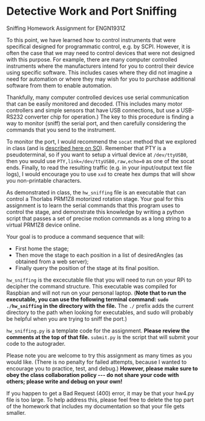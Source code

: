 # Detective Work and Port Sniffing
Sniffing Homework Assignment for ENGN1931Z

To this point, we have learned how to control instruments that were specifical designed for programmatic control, e.g. by SCPI. However, it is often the case that we may need to control devices that were not designed with this purpose. For example, there are many computer controlled instruments where the manufacturers intend for you to control their device using specific software. This includes cases where they did not imagine a need for automation or where they may wish for you to purchase additional software from them to enable automation.

Thankfully, many computer controlled devices use serial communication that can be easily monitored and decoded. (This includes many motor controllers and simple sensors that have USB connections, but use a USB-RS232 converter chip for operation.) The key to this procedure is finding a way to monitor (sniff) the serial port, and then carefully considering the commands that you send to the instrument. 

To monitor the port, I would recommend the `socat` method that we explored in class (and is [described here on SO](http://unix.stackexchange.com/a/225904/192231)). Remember that PTY is a pseudoterminal, so if you want to setup a virtual device at `/dev/ttyUSB0`, then you would use `PTY,link=/dev/ttyUSB0,raw,echo=0` as one of the socat ends. Finally, to read the resulting traffic (e.g. in your input/output text file logs), I would encourage you to use `xxd` to create hex dumps that will show you non-printable characters.

As demonstrated in class, the `hw_sniffing` file is an executable that can control a Thorlabs PRM1Z8 motorized rotation stage. Your goal for this assignment is to learn the serial commands that this program uses to control the stage, and demonstrate this knowledge by writing a python script that passes a set of precise motion commands as a long string to a virtual PRM1Z8 device online.  

Your goal is to produce a command sequence that will:
 - First home the stage;
 - Then move the stage to each position in a list of desiredAngles (as obtained from a web server);
 - Finally query the position of the stage at its final position.

`hw_sniffing` is the excecutable file that you will need to run on your RPi to decipher the command structure.  This executable was compiled for Raspbian and will not run on your personal laptop. (**Note that to run the executable, you can use the following terminal command: `sudo ./hw_sniffing` in the directory with the file.** The `./` prefix adds the current directory to the path when looking for executables, and sudo will probably be helpful when you are trying to sniff the port.) 

`hw_sniffing.py` is a template code for the assignment. **Please review the comments at the top of that file.**  `submit.py` is the script that will submit your code to the autograder.

Please note you are welcome to try this assignment as many times as you would like. (There is no penalty for failed attempts, because I wanted to encourage you to practice, test, and debug.) **However, please make sure to obey the class collaboration policy --- do not share your code with others; please write and debug on your own!**

If you happen to get a Bad Request (400) error, it may be that your hw4.py file is too large. To help address this, please feel free to delete the top part of the homework that includes my documentation so that your file gets smaller.

